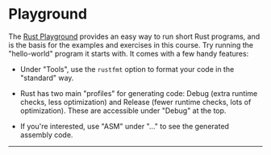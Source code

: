 # Playground

The [Rust Playground](https://play.rust-lang.org/) provides an easy way to run
short Rust programs, and is the basis for the examples and exercises in this
course. Try running the "hello-world" program it starts with. It comes with a
few handy features:

- Under "Tools", use the `rustfmt` option to format your code in the "standard"
  way.

- Rust has two main "profiles" for generating code: Debug (extra runtime checks,
  less optimization) and Release (fewer runtime checks, lots of optimization).
  These are accessible under "Debug" at the top.

- If you're interested, use "ASM" under "..." to see the generated assembly
  code.


***